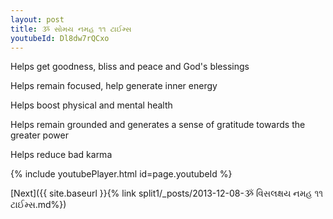 ```yaml
---
layout: post
title: ૐ સોમય નમહ ૧૧ ટાઈમ્સ
youtubeId: Dl8dw7rQCxo
---
```

 
 
Helps get goodness, bliss and peace and God's blessings
 
Helps remain focused, help generate inner energy 
 
Helps boost physical and mental health 
 
Helps remain grounded and generates a sense of gratitude towards the greater power 
 
Helps reduce bad karma
 
 
 
 


{% include youtubePlayer.html id=page.youtubeId %}
 
[Next]({{ site.baseurl }}{% link  split1/_posts/2013-12-08-ૐ વિસલક્ષય નમહ ૧૧ ટાઈમ્સ.md%})
 
